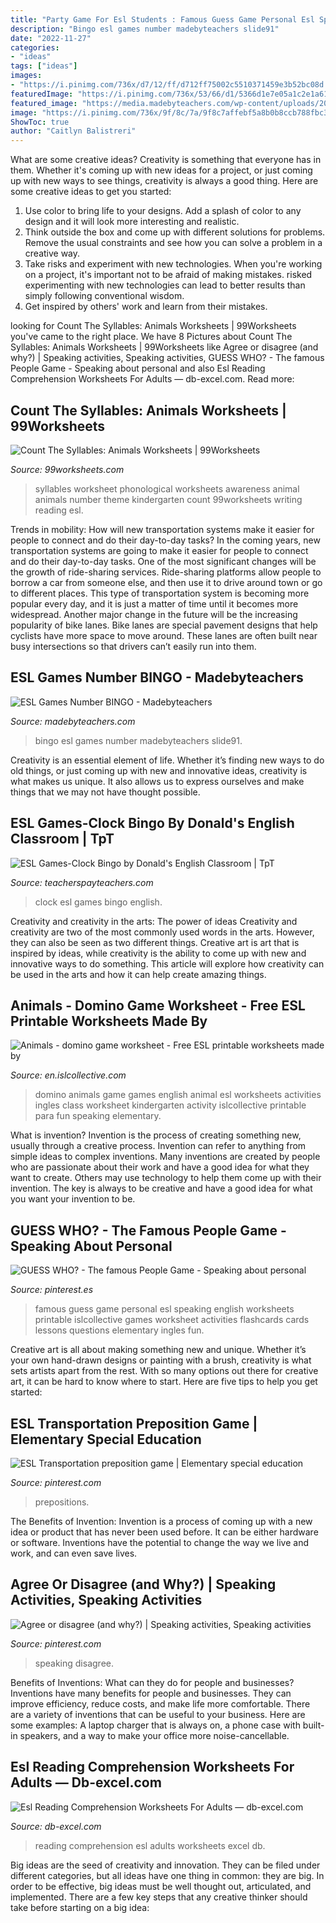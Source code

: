 ```yaml
---
title: "Party Game For Esl Students : Famous Guess Game Personal Esl Speaking English Worksheets Printable Islcollective Games Worksheet Activities Flashcards Cards Lessons Questions Elementary Ingles Fun"
description: "Bingo esl games number madebyteachers slide91"
date: "2022-11-27"
categories:
- "ideas"
tags: ["ideas"]
images:
- "https://i.pinimg.com/736x/d7/12/ff/d712ff75002c5510371459e3b52bc08d.jpg"
featuredImage: "https://i.pinimg.com/736x/53/66/d1/5366d1e7e05a1c2e1a6129da4731f5da--speaking-games-speaking-activities-esl-role-play.jpg"
featured_image: "https://media.madebyteachers.com/wp-content/uploads/2019/08/26102639/slide91.jpg"
image: "https://i.pinimg.com/736x/9f/8c/7a/9f8c7affebf5a8b0b8ccb788fbc36986--teaching-quotes-teaching-ideas.jpg"
ShowToc: true
author: "Caitlyn Balistreri"
---
```



What are some creative ideas?
Creativity is something that everyone has in them. Whether it's coming up with new ideas for a project, or just coming up with new ways to see things, creativity is always a good thing. Here are some creative ideas to get you started: 
1) Use color to bring life to your designs. Add a splash of color to any design and it will look more interesting and realistic. 
2) Think outside the box and come up with different solutions for problems. Remove the usual constraints and see how you can solve a problem in a creative way. 
3) Take risks and experiment with new technologies. When you're working on a project, it's important not to be afraid of making mistakes. risked experimenting with new technologies can lead to better results than simply following conventional wisdom. 
4) Get inspired by others' work and learn from their mistakes.

	

		
looking for Count The Syllables: Animals Worksheets | 99Worksheets you've came to the right place. We have 8 Pictures about Count The Syllables: Animals Worksheets | 99Worksheets like Agree or disagree (and why?) | Speaking activities, Speaking activities, GUESS WHO? - The famous People Game - Speaking about personal and also Esl Reading Comprehension Worksheets For Adults — db-excel.com. Read more:
		
    
## Count The Syllables: Animals Worksheets | 99Worksheets

<img loading=lazy src="https://www.99worksheets.com/wp-content/uploads/2020/05/phonological_awareness_1.jpg" onerror="this.onerror=null;this.src='https://tse2.mm.bing.net/th?id=OIP.xE6cRwpwts3e8KYT-KQXvQHaKj&amp;pid=15.1';" alt="Count The Syllables: Animals Worksheets | 99Worksheets">

_Source: 99worksheets.com_

>syllables worksheet phonological worksheets awareness animal animals number theme kindergarten count 99worksheets writing reading esl. 

	

Trends in mobility: How will new transportation systems make it easier for people to connect and do their day-to-day tasks?
In the coming years, new transportation systems are going to make it easier for people to connect and do their day-to-day tasks. One of the most significant changes will be the growth of ride-sharing services. Ride-sharing platforms allow people to borrow a car from someone else, and then use it to drive around town or go to different places. This type of transportation system is becoming more popular every day, and it is just a matter of time until it becomes more widespread.
Another major change in the future will be the increasing popularity of bike lanes. Bike lanes are special pavement designs that help cyclists have more space to move around. These lanes are often built near busy intersections so that drivers can’t easily run into them.

    
## ESL Games Number BINGO - Madebyteachers

<img loading=lazy src="https://media.madebyteachers.com/wp-content/uploads/2019/08/26102639/slide91.jpg" onerror="this.onerror=null;this.src='https://tse4.mm.bing.net/th?id=OIP.Ac3OzQ57uA0A8O-dyKKt-wHaJl&amp;pid=15.1';" alt="ESL Games Number BINGO - Madebyteachers">

_Source: madebyteachers.com_

>bingo esl games number madebyteachers slide91. 

	

Creativity is an essential element of life. Whether it’s finding new ways to do old things, or just coming up with new and innovative ideas, creativity is what makes us unique. It also allows us to express ourselves and make things that we may not have thought possible.

    
## ESL Games-Clock Bingo By Donald&#039;s English Classroom | TpT

<img loading=lazy src="https://ecdn.teacherspayteachers.com/thumbitem/ESL-Games-Clock-Bingo-1534456579/original-459324-4.jpg" onerror="this.onerror=null;this.src='https://tse2.mm.bing.net/th?id=OIP.4cZJWWKkFTeqYnpbn3KuLQAAAA&amp;pid=15.1';" alt="ESL Games-Clock Bingo by Donald&#039;s English Classroom | TpT">

_Source: teacherspayteachers.com_

>clock esl games bingo english. 

	

Creativity and creativity in the arts: The power of ideas
Creativity and creativity are two of the most commonly used words in the arts. However, they can also be seen as two different things. Creative art is art that is inspired by ideas, while creativity is the ability to come up with new and innovative ways to do something. This article will explore how creativity can be used in the arts and how it can help create amazing things.

    
## Animals - Domino Game Worksheet - Free ESL Printable Worksheets Made By

<img loading=lazy src="https://en.islcollective.com/wuploads/preview_new/big_1505_animals__domino_game_1.jpg" onerror="this.onerror=null;this.src='https://tse3.mm.bing.net/th?id=OIP.Wn1lR9nG2lwZ1B6kQImQEwHaKe&amp;pid=15.1';" alt="Animals - domino game worksheet - Free ESL printable worksheets made by">

_Source: en.islcollective.com_

>domino animals game games english animal esl worksheets activities ingles class worksheet kindergarten activity islcollective printable para fun speaking elementary. 

	

What is invention?
Invention is the process of creating something new, usually through a creative process. Invention can refer to anything from simple ideas to complex inventions. Many inventions are created by people who are passionate about their work and have a good idea for what they want to create. Others may use technology to help them come up with their invention. The key is always to be creative and have a good idea for what you want your invention to be.

    
## GUESS WHO? - The Famous People Game - Speaking About Personal

<img loading=lazy src="https://i.pinimg.com/736x/53/66/d1/5366d1e7e05a1c2e1a6129da4731f5da--speaking-games-speaking-activities-esl-role-play.jpg" onerror="this.onerror=null;this.src='https://tse1.mm.bing.net/th?id=OIP.Lm2OMh3NafsxFk4f3b-YEQHaKe&amp;pid=15.1';" alt="GUESS WHO? - The famous People Game - Speaking about personal">

_Source: pinterest.es_

>famous guess game personal esl speaking english worksheets printable islcollective games worksheet activities flashcards cards lessons questions elementary ingles fun. 

	

Creative art is all about making something new and unique. Whether it’s your own hand-drawn designs or painting with a brush, creativity is what sets artists apart from the rest. With so many options out there for creative art, it can be hard to know where to start. Here are five tips to help you get started: 

    
## ESL Transportation Preposition Game | Elementary Special Education

<img loading=lazy src="https://i.pinimg.com/736x/d7/12/ff/d712ff75002c5510371459e3b52bc08d.jpg" onerror="this.onerror=null;this.src='https://tse3.mm.bing.net/th?id=OIP.ZMGKzqgfF-lTkGplHvxM9AHaFP&amp;pid=15.1';" alt="ESL Transportation preposition game | Elementary special education">

_Source: pinterest.com_

>prepositions. 

	

The Benefits of Invention:
Invention is a process of coming up with a new idea or product that has never been used before. It can be either hardware or software. Inventions have the potential to change the way we live and work, and can even save lives.

    
## Agree Or Disagree (and Why?) | Speaking Activities, Speaking Activities

<img loading=lazy src="https://i.pinimg.com/736x/9f/8c/7a/9f8c7affebf5a8b0b8ccb788fbc36986--teaching-quotes-teaching-ideas.jpg" onerror="this.onerror=null;this.src='https://tse1.mm.bing.net/th?id=OIP.doX6bF2BHoIisYozXrhc2wHaKC&amp;pid=15.1';" alt="Agree or disagree (and why?) | Speaking activities, Speaking activities">

_Source: pinterest.com_

>speaking disagree. 

	

Benefits of Inventions: What can they do for people and businesses?
Inventions have many benefits for people and businesses. They can improve efficiency, reduce costs, and make life more comfortable. There are a variety of inventions that can be useful to your business. Here are some examples: A laptop charger that is always on, a phone case with built-in speakers, and a way to make your office more noise-cancellable.

    
## Esl Reading Comprehension Worksheets For Adults — Db-excel.com

<img loading=lazy src="https://db-excel.com/wp-content/uploads/2019/09/reading-comprehension-oliver-twist-esl-worksheet.jpg" onerror="this.onerror=null;this.src='https://tse2.mm.bing.net/th?id=OIP.e7Zoq-mepaIKwq0GDftAgAHaKi&amp;pid=15.1';" alt="Esl Reading Comprehension Worksheets For Adults — db-excel.com">

_Source: db-excel.com_

>reading comprehension esl adults worksheets excel db. 

	

Big ideas are the seed of creativity and innovation. They can be filed under different categories, but all ideas have one thing in common: they are big. In order to be effective, big ideas must be well thought out, articulated, and implemented. There are a few key steps that any creative thinker should take before starting on a big idea: 

